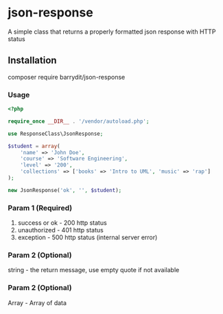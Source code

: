# json-response
A simple class that returns a properly formatted json response with HTTP status

## Installation
composer require barrydit/json-response

### Usage
```php
<?php

require_once __DIR__ . '/vendor/autoload.php';

use ResponseClass\JsonResponse;

$student = array(
    'name' => 'John Doe',
    'course' => 'Software Engineering',
    'level' => '200',
    'collections' => ['books' => 'Intro to UML', 'music' => 'rap']
);

new JsonResponse('ok', '', $student);
```

### Param 1 (Required)
1. success or ok - 200 http status
2. unauthorized - 401 http status
3. exception - 500 http status (internal server error)

### Param 2 (Optional)
string - the return message, use empty quote if not available

### Param 2 (Optional)
Array - Array of data